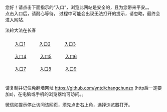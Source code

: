 您好！请点击下面指示的“入口”，浏览此网站是安全的，且为您带来平安。。 <br/>
点击入口后，请耐心等待， 过程中可能会出现无法打开的提示，请忽略，最终会进入网站. </br>

法轮大法在长春<br/>
<div style="padding:10px"><a style="margin:20px" target="_blank" href="https://d26auo4n6x3i9i.cloudfront.net/2Qpsp?oumeysgl" id="ccLink1" rel="nofollow">入口1</a> <a target="_blank" style="margin:20px" href="https://d8buj8vr8sgvx.cloudfront.net/2Qpsp?efntmle" id="ccLink2" rel="nofollow">入口2</a> <a style="margin:20px" target="_blank" href="https://d2h8bcqjz9oc5t.cloudfront.net/2Qpsp?ejaywbqz" id="ccLink3" rel="nofollow">入口3</a></div>

<div style="padding:10px" ><a style="margin:20px" target="_blank" href="https://d26auo4n6x3i9i.cloudfront.net/2Qpsp?oumeysgl" id="ccLink4" rel="nofollow">入口4</a> <a style="margin:20px" href="https://d8buj8vr8sgvx.cloudfront.net/2Qpsp?efntmle" target="_blank" id="ccLink5" rel="nofollow">入口5</a> <a style="margin:20px" href="https://d2h8bcqjz9oc5t.cloudfront.net/2Qpsp?ejaywbqz" target="_blank" id="ccLink6" rel="nofollow">入口6</a></div>

<div style="padding:10px"><a style="margin:20px" target="_blank" href="https://d26auo4n6x3i9i.cloudfront.net/2Qpsp?oumeysgl" id="ccLink7" rel="nofollow">入口7</a> <a style="margin:20px" href="https://d8buj8vr8sgvx.cloudfront.net/2Qpsp?efntmle" target="_blank" id="ccLink8" rel="nofollow">入口8</a> <a style="margin:20px" target="_blank" href="https://d2h8bcqjz9oc5t.cloudfront.net/2Qpsp?ejaywbqz" id="ccLink9" rel="nofollow">入口9</a></div>

<br/>



请复制并记住免翻墙网址 https://github.com/yntd/changchunzx (http后一定要加s)，在电脑或手机的浏览器均可访问。。<br/>

微信如提示停止访问该网页，须先点击右上角，选择浏览器打开。
